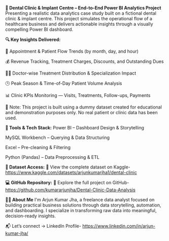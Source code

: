 ****🦷 Dental Clinic & Implant Centre – End-to-End Power BI Analytics Project****
Presenting a realistic data analytics case study built on a fictional dental clinic & implant centre. This project simulates the operational flow of a healthcare business and delivers actionable insights through a visually compelling Power BI dashboard.

**🔍 Key Insights Delivered:**

📅 Appointment & Patient Flow Trends (by month, day, and hour)

💰 Revenue Tracking, Treatment Charges, Discounts, and Outstanding Dues

👩‍⚕️ Doctor-wise Treatment Distribution & Specialization Impact

🕒 Peak Season & Time-of-Day Patient Volume Analysis

📊 Clinic KPIs Monitoring — Visits, Treatments, Follow-ups, Payments

🚨 Note: This project is built using a dummy dataset created for educational and demonstration purposes only. No real patient or clinic data has been used.

**🚀 Tools & Tech Stack:**
Power BI – Dashboard Design & Storytelling

MySQL Workbench – Querying & Data Structuring

Excel – Pre-cleaning & Filtering

Python (Pandas) – Data Preprocessing & ETL

**📁 Dataset Access:**
🔗 View the complete dataset on Kaggle- https://www.kaggle.com/datasets/arjunkumarjha1/dental-clinic

**💻 GitHub Repository:**
🔗 Explore the full project on GitHub- https://github.com/kumararjunjha/Dental-Clinic-Data-Analysis

**👨‍💼 About Me**
I'm Arjun Kumar Jha, a freelance data analyst focused on building practical business solutions through data storytelling, automation, and dashboarding. I specialize in transforming raw data into meaningful, decision-ready insights.

📬 Let’s connect → LinkedIn Profile- https://www.linkedin.com/in/arjun-kumar-jha/
